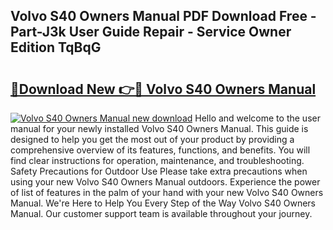 ## Volvo S40 Owners Manual PDF Download Free - Part-J3k User Guide Repair - Service Owner Edition TqBqG

# <h2><a href="http://cf19200.oget.top/?id=Volvo+S40+Owners+Manual">🔗Download New 👉🔴 Volvo S40 Owners Manual</a></h2>

[![Volvo S40 Owners Manual new download](https://i.imgur.com/5g1atiW.png)](http://cf19200.oget.top/?id=Volvo+S40+Owners+Manual)
Hello and welcome to the user manual for your newly installed Volvo S40 Owners Manual. This guide is designed to help you get the most out of your product by providing a comprehensive overview of its features, functions, and benefits. You will find clear instructions for operation, maintenance, and troubleshooting. Safety Precautions for Outdoor Use Please take extra precautions when using your new Volvo S40 Owners Manual outdoors. Experience the power of list of features in the palm of your hand with your new Volvo S40 Owners Manual. We're Here to Help You Every Step of the Way Volvo S40 Owners Manual. Our customer support team is available throughout your journey.
